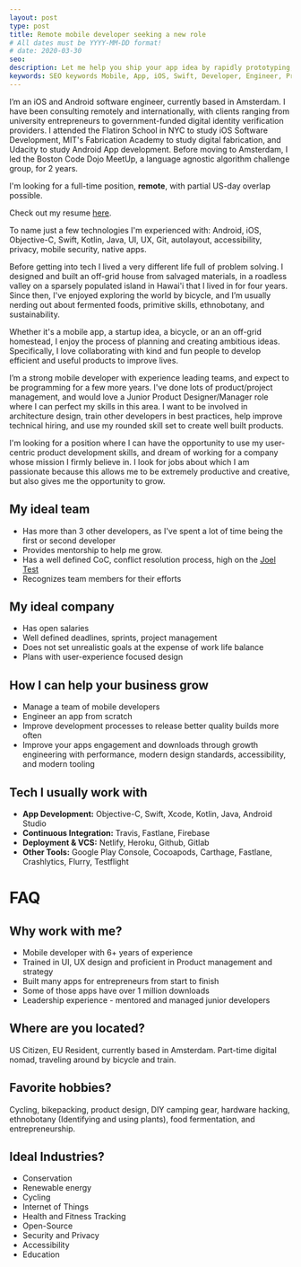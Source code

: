 ```yaml
---
layout: post
type: post
title: Remote mobile developer seeking a new role
# All dates must be YYYY-MM-DD format!
# date: 2020-03-30
seo:
description: Let me help you ship your app idea by rapidly prototyping, building, and launching your new mobile app.
keywords: SEO keywords Mobile, App, iOS, Swift, Developer, Engineer, Programmer, Remote, Architect, iPhone, Android, Objective-C, Kotlin, Java
---
```


I’m an iOS and Android software engineer, currently based in Amsterdam. I have been consulting remotely and internationally, with clients ranging from university entrepreneurs to government-funded digital identity verification providers. I attended the Flatiron School in NYC to study iOS Software Development, MIT's Fabrication Academy to study digital fabrication, and Udacity to study Android App development. Before moving to Amsterdam, I led the Boston Code Dojo MeetUp, a language agnostic algorithm challenge group, for 2 years.

I'm looking for a full-time position, **remote**, with partial US-day overlap possible.  

Check out my resume [here](../bio/).

To name just a few technologies I'm experienced with: Android, iOS, Objective-C, Swift, Kotlin, Java, UI, UX, Git, autolayout, accessibility, privacy, mobile security, native apps.

Before getting into tech I lived a very different life full of problem solving. I designed and built an off-grid house from salvaged materials, in a roadless valley on a sparsely populated island in Hawai'i that I lived in for four years. Since then, I've enjoyed exploring the world by bicycle, and I’m usually nerding out about fermented foods, primitive skills, ethnobotany, and sustainability.

Whether it's a mobile app, a startup idea, a bicycle, or an an off-grid homestead, I enjoy the process of planning and creating ambitious ideas.  Specifically, I love collaborating with kind and fun people to develop efficient and useful products to improve lives.  

I’m a strong mobile developer with experience leading teams, and expect to be programming for a few more years. I've done lots of product/project management, and would love a Junior Product Designer/Manager role where I can perfect my skills in this area. I want to be involved in architecture design, train other developers in best practices, help improve technical hiring, and use my rounded skill set to create well built products.

I'm looking for a position where I can have the opportunity to use my user-centric product development skills, and dream of working for a company whose mission I firmly believe in. I look for jobs about which I am passionate because this allows me to be extremely productive and creative, but also gives me the opportunity to grow.

## My ideal team
- Has more than 3 other developers, as I've spent a lot of time being the first or second developer
- Provides mentorship to help me grow. 
- Has a well defined CoC, conflict resolution process, high on the [Joel Test](https://www.joelonsoftware.com/2000/08/09/the-joel-test-12-steps-to-better-code/)
- Recognizes team members for their efforts

## My ideal company
- Has open salaries
- Well defined deadlines, sprints, project management
- Does not set unrealistic goals at the expense of work life balance
- Plans with user-experience focused design

## How I can help your business grow
- Manage a team of mobile developers
- Engineer an app from scratch
- Improve development processes to release better quality builds more often
- Improve your apps engagement and downloads through growth engineering with performance, modern design standards, accessibility, and modern tooling

## Tech I usually work with
- **App Development:** Objective-C, Swift, Xcode, Kotlin, Java, Android Studio
- **Continuous Integration:** Travis, Fastlane, Firebase
- **Deployment & VCS:** Netlify, Heroku, Github, Gitlab
- **Other Tools:** Google Play Console, Cocoapods, Carthage, Fastlane, Crashlytics, Flurry, Testflight

# FAQ

## Why work with me?
- Mobile developer with 6+ years of experience
- Trained in UI, UX design and proficient in Product management and strategy
- Built many apps for entrepreneurs from start to finish
- Some of those apps have over 1 million downloads
- Leadership experience - mentored and managed junior developers

## Where are you located?
US Citizen, EU Resident, currently based in Amsterdam. Part-time digital nomad, traveling around by bicycle and train.

## Favorite hobbies? 
Cycling, bikepacking, product design, DIY camping gear, hardware hacking, ethnobotany (Identifying and using plants), food fermentation, and entrepreneurship.

## Ideal Industries?
- Conservation
- Renewable energy
- Cycling
- Internet of Things
- Health and Fitness Tracking
- Open-Source
- Security and Privacy
- Accessibility
- Education
